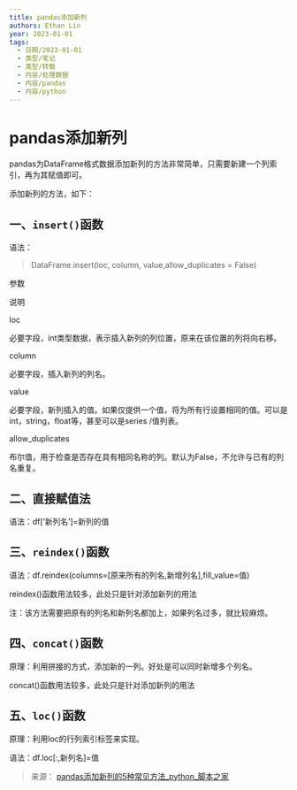 ```yaml
---
title: pandas添加新列
authors: Ethan Lin
year: 2023-01-01 
tags:
  - 日期/2023-01-01 
  - 类型/笔记 
  - 类型/转载 
  - 内容/处理数据 
  - 内容/pandas 
  - 内容/python 
---
```



# pandas添加新列




pandas为DataFrame格式数据添加新列的方法非常简单，只需要新建一个列索引，再为其赋值即可。

添加新列的方法，如下：

## 一、`insert()`函数

语法：

> DataFrame.insert(loc, column, value,allow_duplicates = False)

参数

说明

loc

必要字段，int类型数据，表示插入新列的列位置，原来在该位置的列将向右移。

column

必要字段，插入新列的列名。

value

必要字段，新列插入的值。如果仅提供一个值，将为所有行设置相同的值。可以是int，string，float等，甚至可以是series /值列表。

allow_duplicates

布尔值，用于检查是否存在具有相同名称的列。默认为False，不允许与已有的列名重复。


## 二、直接赋值法

语法：df[‘新列名’]=新列的值

## 三、`reindex()`函数

语法：df.reindex(columns=[原来所有的列名,新增列名],fill_value=值)

reindex()函数用法较多，此处只是针对添加新列的用法

注：该方法需要把原有的列名和新列名都加上，如果列名过多，就比较麻烦。



## 四、`concat()`函数

原理：利用拼接的方式，添加新的一列。好处是可以同时新增多个列名。

concat()函数用法较多，此处只是针对添加新列的用法


## 五、`loc()`函数

原理：利用loc的行列索引标签来实现。

语法：df.loc[:,新列名]=值


> 来源：
> [pandas添加新列的5种常见方法_python_脚本之家](https://www.jb51.net/article/251192.htm)